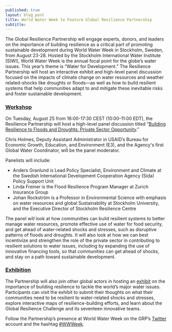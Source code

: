 ```yaml
---
published: true
layout: blog_post
title: World Water Week to Feature Global Resilience Partnership
subtitle: 
---
```


The Global Resilience Partnership will engage experts, donors, and leaders on the importance of building resilience as a critical part of promoting sustainable development during World Water Week in Stockholm, Sweden, from August 23-28.  Hosted by the Stockholm International Water Institute (SIWI), World Water Week is the annual focal point for the globe’s water issues.  This year’s theme is “Water for Development.”  The Resilience Partnership will host an interactive exhibit and high-level panel discussion focused on the impacts of climate change on water resources and weather related-shocks like droughts or floods—as well as how to build resilient systems that help communities adapt to and mitigate these inevitable risks and foster sustainable development.

<h3><u>Workshop</u></h3>

On Tuesday, August 25 from 16:00-17:30 CEST (10:00-11:00 EDT), the Resilience Partnership will host a high-level panel discussion titled “<a href="http://programme.worldwaterweek.org/event/4907" target="_blank">Building Resilience to Floods and Droughts: Private Sector Opportunity</a>.”

Chris Holmes, Deputy Assistant Administrator in USAID’s Bureau for Economic Growth, Education, and Environment (E3), and the Agency's first Global Water Coordinator, will be the panel moderator. 

Panelists will include:
<ul>
<li>Anders Granlund is Lead Policy Specialist, Environment and Climate at the Swedish International Development Cooperation Agency (Sida) Policy Support Unit</li>
<li>Linda Freiner is the Flood Resilience Program Manager at Zurich Insurance Group</li>
<li>Johan Rockström is a Professor in Environmental Science with emphasis on water resources and global Sustainability at Stockholm University, and the Executive Director of Stockholm Resilience Centre</li>
</ul> 

The panel will look at how communities can build resilient systems to better manage water resources, promote effective use of water for food security, and get ahead of water-related shocks and stresses, such as disruptive patterns of floods and droughts.  It will also look at how we can best incentivize and strengthen the role of the private sector in contributing to resilient solutions to water issues, including by expanding the use of innovative financing tools, so that communities can get ahead of shocks, and stay on a path toward sustainable development.

<h3><u>Exhibition</u></h3>

The Partnership will also join other global actors in hosting an <a href="http://programme.worldwaterweek.org/event/5335" target="_blank">exhibit</a> on the importance of building resilience to tackle the world’s major water issues.  Participants can visit the exhibit to submit their thoughts on what their communities need to be resilient to water-related shocks and stresses, explore interactive maps of resilience-building efforts, and learn about the Global Resilience Challenge and its seventeen innovative teams. 

Follow the Partnership’s presence at World Water Week on the GRP’s <a href="https://twitter.com/grp_resilience" target="_blank">Twitter</a> account and the hashtag <a href="https://twitter.com/search?q=%23wwweek&src=tyah" target="_blank">#WWWeek</a>. 